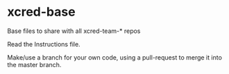 # xcred-base
Base files to share with all xcred-team-* repos

Read the Instructions file.

Make/use a branch for your own code, using a pull-request to merge it into the master branch.
